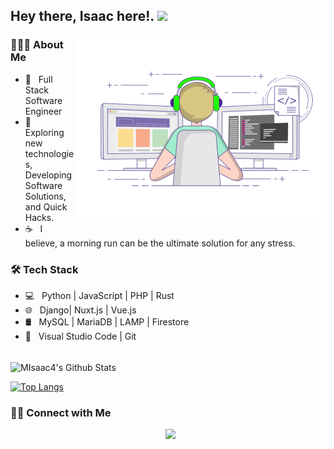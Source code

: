 
        
<h2> Hey there, Isaac here!. <img src="https://github.com/souvikguria98/souvikguria98/blob/master/Hi.gif" width="25"></h2>
<img align="right" alt="GIF" src="https://raw.githubusercontent.com/devSouvik/devSouvik/master/gif3.gif" width="400"/>

<h3> 👨🏻‍💻 About Me </h3>

- 💼 &nbsp; Full Stack Software Engineer
- 🤔 &nbsp; Exploring new technologies, Developing Software Solutions, and Quick Hacks.
- ☕ &nbsp; I believe, a morning run can be the ultimate solution for any stress. 

<h3>🛠 Tech Stack</h3>

- 💻 &nbsp; Python | JavaScript | PHP | Rust 
- 🌐 &nbsp; Django| Nuxt.js | Vue.js 
- 🛢 &nbsp; MySQL | MariaDB | LAMP | Firestore 
- 🔧 &nbsp; Visual Studio Code | Git
<!-- 🖥 &nbsp; Adobe Xd | Adobe Illustrator | Adobe Photoshop | OpenShot -->

<br>

<!-- ![souvik's Github Stats](https://github-readme-stats.vercel.app/api?username=devSouvik&show_icons=true&title_color=fff&icon_color=79ff97&text_color=9f9f9f&bg_color=151515) -->
<img align="center" src="https://github-readme-stats.vercel.app/api?username=MIJanda&include_all_commits=true&count_private=true&show_icons=true&line_height=20&title_color=7A7ADB&icon_color=2234AE&text_color=D3D3D3&bg_color=0,000000,130F40" alt="MIsaac4's Github Stats">

</br>


[![Top Langs](https://github-readme-stats.vercel.app/api/top-langs/?username=MIJanda&layout=compact&text_color=daf7dc&bg_color=151515)](https://github.com/MIJanda/github-readme-stats)

<h3> 🤝🏻 Connect with Me </h3>

<p align="center">
<!-- &nbsp; <a href="https://twitter.com/_souvik_guria" target="_blank" rel="noopener noreferrer"><img src="https://img.icons8.com/plasticine/100/000000/twitter.png" width="50" /></a>  
&nbsp; <a href="https://www.instagram.com/the_caffeine__addict/" target="_blank" rel="noopener noreferrer"><img src="https://img.icons8.com/plasticine/100/000000/instagram-new.png" width="50" /></a>  -->
&nbsp; <a href="https://www.linkedin.com/in/mokili-isaac-janda-395213181/" target="_blank" rel="noopener noreferrer"><img src="https://img.icons8.com/plasticine/100/000000/linkedin.png" width="50" /></a>
</p>

<!--
----
Credit: [devSouvik](https://github.com/devSouvik)

Last Edited on: 23/09/2020
-->


